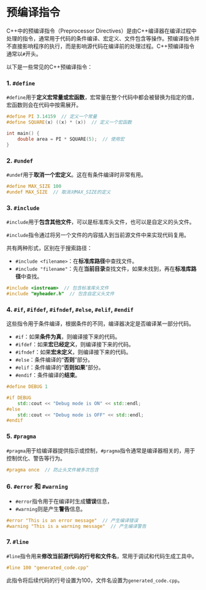 # 预编译指令

C++中的预编译指令（Preprocessor Directives）是由C++编译器在编译过程中处理的指令，通常用于代码的条件编译、宏定义、文件包含等操作。预编译指令并不直接影响程序的执行，而是影响源代码在编译前的处理过程。C++预编译指令通常以`#`开头。

以下是一些常见的C++预编译指令：

### 1. `#define`

`#define`用于**定义宏常量或宏函数**，宏常量在整个代码中都会被替换为指定的值，宏函数则会在代码中按需展开。

```c++
#define PI 3.14159  // 定义一个常量
#define SQUARE(x) ((x) * (x))  // 定义一个宏函数

int main() {
    double area = PI * SQUARE(5);  // 使用宏
}
```

### 2. `#undef`

`#undef`用于**取消一个宏定义**。这在有条件编译时非常有用。

```c++
#define MAX_SIZE 100
#undef MAX_SIZE  // 取消对MAX_SIZE的定义
```

### 3. `#include`

`#include`用于**包含其他文件**，可以是标准库头文件，也可以是自定义的头文件。

`#include`指令通过将另一个文件的内容插入到当前源文件中来实现代码复用。

共有两种形式，区别在于搜索路径：

- `#include <filename>`：在**标准库路径**中查找文件。
- `#include "filename"`：先在**当前目录**查找文件，如果未找到，再在**标准库路径**中查找。

```c++
#include <iostream>  // 包含标准库头文件
#include "myheader.h"  // 包含自定义头文件
```

### 4. `#if`, `#ifdef`, `#ifndef`, `#else`, `#elif`, `#endif`

这些指令用于条件编译，根据条件的不同，编译器决定是否编译某一部分代码。

- `#if`：如果**条件为真**，则编译接下来的代码。
- `#ifdef`：如果**宏已经定义**，则编译接下来的代码。
- `#ifndef`：如果**宏未定义**，则编译接下来的代码。
- `#else`：条件编译的“**否则**”部分。
- `#elif`：条件编译的“**否则如果**”部分。
- `#endif`：条件编译的**结束**。

```c++
#define DEBUG 1

#if DEBUG
    std::cout << "Debug mode is ON" << std::endl;
#else
    std::cout << "Debug mode is OFF" << std::endl;
#endif
```

### 5. `#pragma`

`#pragma`用于给编译器提供指示或控制，`#pragma`指令通常是编译器相关的，用于控制优化、警告等行为。

```c++
#pragma once  // 防止头文件被多次包含
```

### 6. `#error` 和 `#warning`

- `#error`指令用于在编译时生成**错误**信息，
- `#warning`则是产生**警告**信息。

```c++
#error "This is an error message"  // 产生编译错误
#warning "This is a warning message"  // 产生编译警告
```

### 7. `#line`

`#line`指令用来**修改当前源代码的行号和文件名**，常用于调试和代码生成工具中。

```c++
#line 100 "generated_code.cpp"
```

此指令将后续代码的行号设置为100，文件名设置为`generated_code.cpp`。